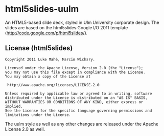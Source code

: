 # html5slides-uulm

An HTML5-based slide deck, styled in Ulm University corporate design. The slides are based on the html5slides Google I/O 2011 template (http://code.google.com/p/html5slides/).

## License (html5slides)

	Copyright 2011 Luke Mahé, Marcin Wichary. 

	Licensed under the Apache License, Version 2.0 (the "License");
	you may not use this file except in compliance with the License.
	You may obtain a copy of the License at

	 http://www.apache.org/licenses/LICENSE-2.0

	Unless required by applicable law or agreed to in writing, software
	distributed under the License is distributed on an "AS IS" BASIS,
	WITHOUT WARRANTIES OR CONDITIONS OF ANY KIND, either express or implied.
	See the License for the specific language governing permissions and
	limitations under the License.

The uulm style as well as any other changes are released under the Apache License 2.0 as well. 
